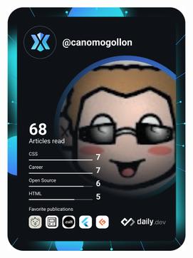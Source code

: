 <a href="https://app.daily.dev/DailyDevTips"><img src="https://github.com/canomogollon/canomogollon/blob/master/devcard.svg" width="400" alt="CanoMogollon's Dev Card"/></a>
